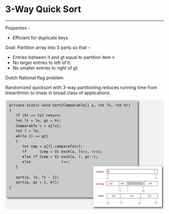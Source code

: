 # 3-Way Quick Sort

---

Properties -

- Efficient for duplicate keys

Goal: Partition array into 3 parts so that -

- Entries between lt and gt equal to partition item v
- No larger entries to left of lt.
- No smaller entries to right of gt.

Dutch National flag problem

Randomized quicksort with 3-way partitioning reduces running time from linearithmic to linear in broad class of applications.

![image](media/3-Way-Quick-Sort-image1.png)
